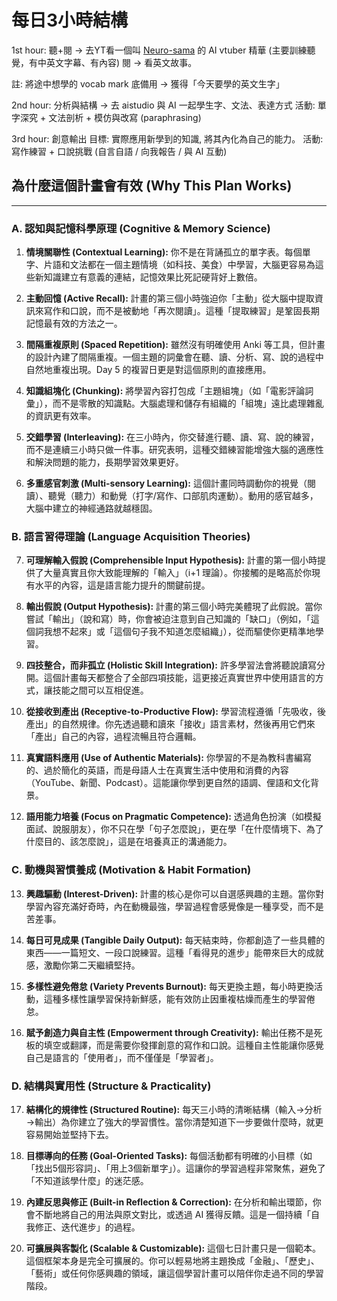 # 每日3小時結構

1st hour: 聽+閱 -> 去YT看一個叫 [Neuro-sama](https://www.youtube.com/@culto323/videos) 的 AI vtuber 精華 (主要訓練聽覺，有中英文字幕、有內容)
閱 -> 看英文故事。

註: 將途中想學的 vocab mark 底備用 -> 獲得「今天要學的英文生字」

2nd hour: 分析與結構 -> 去 aistudio 與 AI 一起學生字、文法、表達方式
活動: 單字深究 + 文法剖析 + 模仿與改寫 (paraphrasing)

3rd hour: 創意輸出
目標: 實際應用新學到的知識, 將其內化為自己的能力。
活動: 寫作練習 + 口說挑戰 (自言自語 / 向我報告 / 與 AI 互動)




## 為什麼這個計畫會有效 (Why This Plan Works)

---

### **A. 認知與記憶科學原理 (Cognitive & Memory Science)**

1.  **情境關聯性 (Contextual Learning):** 你不是在背誦孤立的單字表。每個單字、片語和文法都在一個主題情境（如科技、美食）中學習，大腦更容易為這些新知識建立有意義的連結，記憶效果比死記硬背好上數倍。

2.  **主動回憶 (Active Recall):** 計畫的第三個小時強迫你「主動」從大腦中提取資訊來寫作和口說，而不是被動地「再次閱讀」。這種「提取練習」是鞏固長期記憶最有效的方法之一。

3.  **間隔重複原則 (Spaced Repetition):** 雖然沒有明確使用 Anki 等工具，但計畫的設計內建了間隔重複。一個主題的詞彙會在聽、讀、分析、寫、說的過程中自然地重複出現。Day 5 的複習日更是對這個原則的直接應用。

4.  **知識組塊化 (Chunking):** 將學習內容打包成「主題組塊」（如「電影評論詞彙」），而不是零散的知識點。大腦處理和儲存有組織的「組塊」遠比處理雜亂的資訊更有效率。

5.  **交錯學習 (Interleaving):** 在三小時內，你交替進行聽、讀、寫、說的練習，而不是連續三小時只做一件事。研究表明，這種交錯練習能增強大腦的適應性和解決問題的能力，長期學習效果更好。

6.  **多重感官刺激 (Multi-sensory Learning):** 這個計畫同時調動你的視覺（閱讀）、聽覺（聽力）和動覺（打字/寫作、口部肌肉運動）。動用的感官越多，大腦中建立的神經通路就越穩固。

### **B. 語言習得理論 (Language Acquisition Theories)**

7.  **可理解輸入假說 (Comprehensible Input Hypothesis):** 計畫的第一個小時提供了大量真實且你大致能理解的「輸入」（i+1 理論）。你接觸的是略高於你現有水平的內容，這是語言能力提升的關鍵前提。

8.  **輸出假說 (Output Hypothesis):** 計畫的第三個小時完美體現了此假說。當你嘗試「輸出」（說和寫）時，你會被迫注意到自己知識的「缺口」（例如，「這個詞我想不起來」或「這個句子我不知道怎麼組織」），從而驅使你更精準地學習。

9.  **四技整合，而非孤立 (Holistic Skill Integration):** 許多學習法會將聽說讀寫分開。這個計畫每天都整合了全部四項技能，這更接近真實世界中使用語言的方式，讓技能之間可以互相促進。

10. **從接收到產出 (Receptive-to-Productive Flow):** 學習流程遵循「先吸收，後產出」的自然規律。你先透過聽和讀來「接收」語言素材，然後再用它們來「產出」自己的內容，過程流暢且符合邏輯。

11. **真實語料應用 (Use of Authentic Materials):** 你學習的不是為教科書編寫的、過於簡化的英語，而是母語人士在真實生活中使用和消費的內容（YouTube、新聞、Podcast）。這能讓你學到更自然的語調、俚語和文化背景。

12. **語用能力培養 (Focus on Pragmatic Competence):** 透過角色扮演（如模擬面試、說服朋友），你不只在學「句子怎麼說」，更在學「在什麼情境下、為了什麼目的、該怎麼說」，這是在培養真正的溝通能力。

### **C. 動機與習慣養成 (Motivation & Habit Formation)**

13. **興趣驅動 (Interest-Driven):** 計畫的核心是你可以自選感興趣的主題。當你對學習內容充滿好奇時，內在動機最強，學習過程會感覺像是一種享受，而不是苦差事。

14. **每日可見成果 (Tangible Daily Output):** 每天結束時，你都創造了一些具體的東西——一篇短文、一段口說練習。這種「看得見的進步」能帶來巨大的成就感，激勵你第二天繼續堅持。

15. **多樣性避免倦怠 (Variety Prevents Burnout):** 每天更換主題，每小時更換活動，這種多樣性讓學習保持新鮮感，能有效防止因重複枯燥而產生的學習倦怠。

16. **賦予創造力與自主性 (Empowerment through Creativity):** 輸出任務不是死板的填空或翻譯，而是需要你發揮創意的寫作和口說。這種自主性能讓你感覺自己是語言的「使用者」，而不僅僅是「學習者」。

### **D. 結構與實用性 (Structure & Practicality)**

17. **結構化的規律性 (Structured Routine):** 每天三小時的清晰結構（輸入→分析→輸出）為你建立了強大的學習慣性。當你清楚知道下一步要做什麼時，就更容易開始並堅持下去。

18. **目標導向的任務 (Goal-Oriented Tasks):** 每個活動都有明確的小目標（如「找出5個形容詞」、「用上3個新單字」）。這讓你的學習過程非常聚焦，避免了「不知道該學什麼」的迷茫感。

19. **內建反思與修正 (Built-in Reflection & Correction):** 在分析和輸出環節，你會不斷地將自己的用法與原文對比，或透過 AI 獲得反饋。這是一個持續「自我修正、迭代進步」的過程。

20. **可擴展與客製化 (Scalable & Customizable):** 這個七日計畫只是一個範本。這個框架本身是完全可擴展的。你可以輕易地將主題換成「金融」、「歷史」、「藝術」或任何你感興趣的領域，讓這個學習計畫可以陪伴你走過不同的學習階段。
